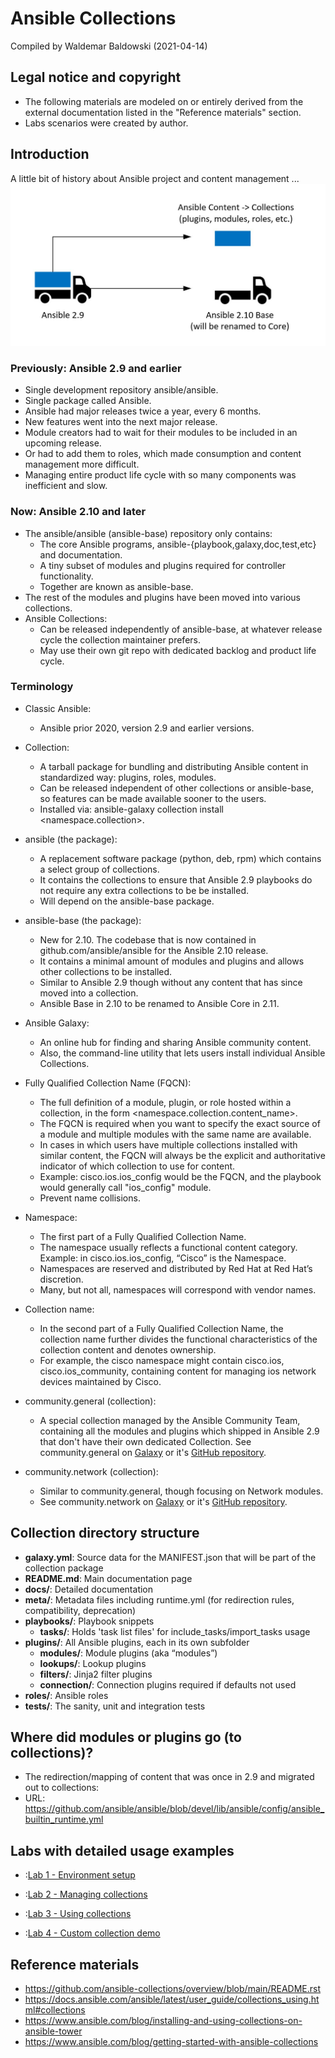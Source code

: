 # Ansible Collections
Compiled by Waldemar Baldowski (2021-04-14)

## Legal notice and copyright
- The following materials are modeled on or entirely derived from the external documentation listed in the "Reference materials" section.
- Labs scenarios were created by author.

## Introduction
A little bit of history about Ansible project and content management ... <br/>
![Ansible content](images/ansible-content.jpg)<br/>

### Previously: Ansible 2.9 and earlier
- Single development repository ansible/ansible.
- Single package called Ansible.
- Ansible had major releases twice a year, every 6 months.
- New features went into the next major release.
- Module creators had to wait for their modules to be included in an upcoming release.
- Or had to add them to roles, which made consumption and content management more difficult.
- Managing entire product life cycle with so many components was inefficient and slow.

### Now: Ansible 2.10 and later
- The ansible/ansible (ansible-base) repository only contains:
    - The core Ansible programs, ansible-{playbook,galaxy,doc,test,etc} and documentation.
    - A tiny subset of modules and plugins required for controller functionality.
    - Together are known as ansible-base.
- The rest of the modules and plugins have been moved into various collections.
- Ansible Collections:
    - Can be released independently of ansible-base, at whatever release cycle the collection maintainer prefers.
    - May use their own git repo with dedicated backlog and product life cycle.    

### Terminology
- Classic Ansible: 
    - Ansible prior 2020, version 2.9 and earlier versions. 

- Collection: 
    - A tarball package for bundling and distributing Ansible content in standardized way: plugins, roles, modules.
    - Can be released independent of other collections or ansible-base, so features can be made available sooner to the users.
    - Installed via: ansible-galaxy collection install <namespace.collection>.

- ansible (the package):
    - A replacement software package (python, deb, rpm) which contains a select group of collections.
    - It contains the collections to ensure that Ansible 2.9 playbooks do not require any extra collections to be be installed.
    - Will depend on the ansible-base package.

- ansible-base (the package):
    - New for 2.10. The codebase that is now contained in github.com/ansible/ansible for the Ansible 2.10 release.
    - It contains a minimal amount of modules and plugins and allows other collections to be installed.
    - Similar to Ansible 2.9 though without any content that has since moved into a collection.
    - Ansible Base in 2.10 to be renamed to Ansible Core in 2.11.

- Ansible Galaxy:
    - An online hub for finding and sharing Ansible community content. 
    - Also, the command-line utility that lets users install individual Ansible Collections.

- Fully Qualified Collection Name (FQCN):
    - The full definition of a module, plugin, or role hosted within a collection, in the form <namespace.collection.content_name>.
    - The FQCN is required when you want to specify the exact source of a module and multiple modules with the same name are available.
    - In cases in which users have multiple collections installed with similar content, the FQCN will always be the explicit and authoritative indicator of which collection to use for content.
    - Example: cisco.ios.ios_config would be the FQCN, and the playbook would generally call "ios_config" module.
    - Prevent name collisions.

- Namespace:
    - The first part of a Fully Qualified Collection Name. 
    - The namespace usually reflects a functional content category. Example: in cisco.ios.ios_config, “Cisco” is the Namespace.
    - Namespaces are reserved and distributed by Red Hat at Red Hat’s discretion.
    - Many, but not all, namespaces will correspond with vendor names.

- Collection name:
    - In the second part of a Fully Qualified Collection Name, the collection name further divides the functional characteristics of the collection content and denotes ownership.
    - For example, the cisco namespace might contain cisco.ios, cisco.ios_community, containing content for managing ios network devices maintained by Cisco.

- community.general (collection):
    - A special collection managed by the Ansible Community Team, containing all the modules and plugins which shipped in Ansible 2.9 that don't have their own dedicated Collection. See community.general on [Galaxy](https://galaxy.ansible.com/community/general) or it's [GitHub repository](https://github.com/ansible-collections/community.general/).

- community.network (collection):
    - Similar to community.general, though focusing on Network modules.
    - See community.network on [Galaxy](https://galaxy.ansible.com/community/network) or it's [GitHub repository](https://github.com/ansible-collections/community.network/).


## Collection directory structure

- **galaxy.yml**: Source data for the MANIFEST.json that will be part of the collection package<br/>
- **README.md**: Main documentation page<br/>
- **docs/**: Detailed documentation<br/>
- **meta/**: Metadata files including runtime.yml (for redirection rules, compatibility, deprecation)<br/>
- **playbooks/**: Playbook snippets<br/>
    - **tasks/**: Holds 'task list files' for include_tasks/import_tasks usage<br/>
- **plugins/**: All Ansible plugins, each in its own subfolder<br/>
    - **modules/**: Module plugins (aka “modules”)<br/>
    - **lookups/**: Lookup plugins<br/>
    - **filters/**: Jinja2 filter plugins<br/>
    - **connection/**: Connection plugins required if defaults not used<br/>
- **roles/**: Ansible roles<br/>
- **tests/**: The sanity, unit and integration tests<br/>

## Where did modules or plugins go (to collections)?
- The redirection/mapping of content that was once in 2.9 and migrated out to collections:
- URL: https://github.com/ansible/ansible/blob/devel/lib/ansible/config/ansible_builtin_runtime.yml 
<div class="page"/>

## Labs with detailed usage examples
- :[Lab 1 - Environment setup](labs/LAB1.md)

- :[Lab 2 - Managing collections](labs/LAB2.md)

- :[Lab 3 - Using collections](labs/LAB3.md)

- :[Lab 4 - Custom collection demo](labs/LAB4.md)

<div class="page"/>

## Reference materials
- https://github.com/ansible-collections/overview/blob/main/README.rst  
- https://docs.ansible.com/ansible/latest/user_guide/collections_using.html#collections
- https://www.ansible.com/blog/installing-and-using-collections-on-ansible-tower 
- https://www.ansible.com/blog/getting-started-with-ansible-collections
